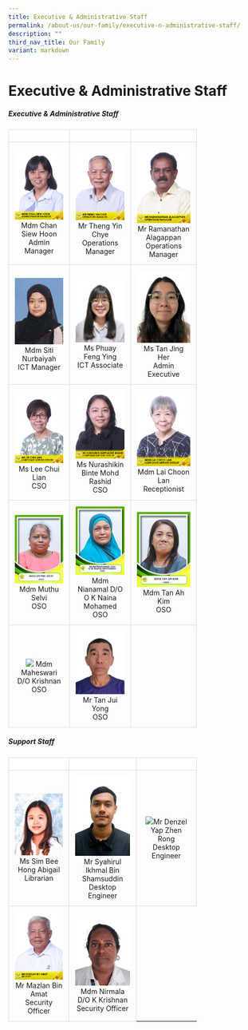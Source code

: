 ```yaml
---
title: Executive & Administrative Staff
permalink: /about-us/our-family/executive-n-administrative-staff/
description: ""
third_nav_title: Our Family
variant: markdown
---
```

# Executive &amp; Administrative Staff


<style>
 
table {
	width: 75%;
	border-collapse: collapse;
	margin-top: 20px;
	max-width: 600px;
}

th, td {
      border: 1px solid #dddddd;
      text-align: left;
      padding: 12px;
}

th {
	background-color: #FFFFFF;
	width: 25%;
}
	
td { 
			text-align: center !important;  
			width: 25%;
}
</style>

<h5><strong>Executive &amp; Administrative Staff</strong></h5>

<table>
	<thead>
  <tr>
    <th></th>
    <th></th>
    <th></th>
  </tr>
	</thead>
	<tbody>
  <tr>
    <td><img src="/images/About%20us/Executive%20&amp;%20Admin%20Staff/MdmChanSiewHoon.jpg"> Mdm Chan Siew Hoon<br>Admin Manager</td>
    <td><img src="/images/About%20us/Executive%20&amp;%20Admin%20Staff/MrThengYinChye.jpg"> Mr Theng Yin Chye<br>Operations Manager</td>
    <td><img src="/images/About%20us/Executive%20&amp;%20Admin%20Staff/MrRamanathanAlagappan.jpg"> Mr Ramanathan Alagappan<br>Operations Manager</td>
  </tr>
  <tr>
		    <td><img src="/images/About%20us/Executive%20&amp;%20Admin%20Staff/SitiNurbaiyah.jpg">Mdm Siti Nurbaiyah<br>ICT Manager 
    </td><td><img src="/images/About%20us/Executive%20&amp;%20Admin%20Staff/FengYing.jpg">Ms Phuay Feng Ying<br>ICT Associate </td>
    <td><img src="/images/About%20us/Executive%20&amp;%20Admin%20Staff/MsTanJingHer.jpg">Ms Tan Jing Her<br>Admin Executive</td>
 
  </tr>
  <tr>
    <td> <img src="/images/About%20us/Executive%20&amp;%20Admin%20Staff/MsLeeChuiLian.jpg">Ms Lee Chui Lian<br>CSO </td>
			<td> <img src="/images/About%20us/Executive%20&amp;%20Admin%20Staff/MsNurashikinBinteMohdRashid.jpg">Ms Nurashikin Binte Mohd Rashid<br>CSO </td>
			<td><img src="/images/About%20us/Executive%20&amp;%20Admin%20Staff/MdmLaiChooiLan.jpg"> Mdm Lai Choon Lan<br>Receptionist</td>
  </tr>
  <tr>
    <td><img src="/images/About%20us/Executive%20&amp;%20Admin%20Staff/EAS10.jpg"> Mdm Muthu Selvi<br>OSO </td>
    <td><img src="/images/About%20us/Executive%20&amp;%20Admin%20Staff/EAS11.jpg">Mdm Nianamal D/O O K Naina Mohamed<br>OSO </td>
     <td><img src="/images/About%20us/Executive%20&amp;%20Admin%20Staff/EAS9.jpg">Mdm Tan Ah Kim<br>OSO </td>
  </tr>
	  <tr>
    <td><img src="/images/About%20us/Executive%20&amp;%20Admin%20Staff/"> Mdm Maheswari D/O Krishnan<br>OSO </td>
    <td><img src="/images/About%20us/Executive%20&amp;%20Admin%20Staff/MrTanJuiYong.jpg">Mr Tan Jui Yong<br>OSO </td>
     <td><br></td>
  </tr>
	</tbody>
</table>

<h5><strong>Support Staff</strong></h5>
<table>
	<thead>
		<tr>
			<th></th>
			<th></th>
			<th></th>
		</tr>
	</thead>
	<tbody>
  <tr>
    <td><img src="/images/About%20us/Executive%20&amp;%20Admin%20Staff/MsSimBeeHongAbigail.jpg">Ms Sim Bee Hong Abigail<br>Librarian</td>
    <td><img src="/images/About%20us/Executive%20&amp;%20Admin%20Staff/MrIkhmal.jpg">Mr Syahirul Ikhmal Bin Shamsuddin <br>Desktop Engineer</td>
		<td><img src="/images/About%20us/Executive%20&amp;%20Admin%20Staff/">Mr Denzel Yap Zhen Rong<br>Desktop Engineer</td>
  </tr>
   <tr>
    <td><img src="/images/About%20us/Executive%20&amp;%20Admin%20Staff/MrMazlanBinAmat.jpg"> Mr Mazlan Bin Amat<br>Security Officer </td>
    <td><img src="/images/About%20us/Executive%20&amp;%20Admin%20Staff/MdmNirmalaDOKKrishnan.jpg">Mdm Nirmala D/O K Krishnan<br>Security Officer</td>
		</tr>
	</tbody>
	</table>